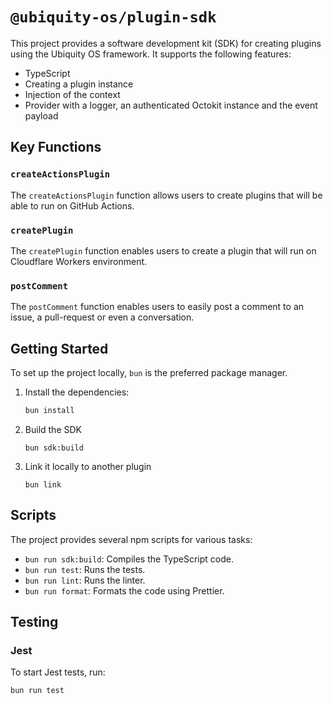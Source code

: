 # `@ubiquity-os/plugin-sdk`

This project provides a software development kit (SDK) for creating plugins using the Ubiquity OS framework. It supports the following features:

- TypeScript
- Creating a plugin instance
- Injection of the context
- Provider with a logger, an authenticated Octokit instance and the event payload

## Key Functions

### `createActionsPlugin`

The `createActionsPlugin` function allows users to create plugins that will be able to run on GitHub Actions.

### `createPlugin`

The `createPlugin` function enables users to create a plugin that will run on Cloudflare Workers environment.

### `postComment`

The `postComment` function enables users to easily post a comment to an issue, a pull-request or even a conversation.

## Getting Started

To set up the project locally, `bun` is the preferred package manager.

1. Install the dependencies:
   ```sh
   bun install
   ```

2. Build the SDK
   ```
   bun sdk:build
   ```
3. Link it locally to another plugin
    ```
    bun link
    ```

## Scripts

The project provides several npm scripts for various tasks:

- `bun run sdk:build`: Compiles the TypeScript code.
- `bun run test`: Runs the tests.
- `bun run lint`: Runs the linter.
- `bun run format`: Formats the code using Prettier.

## Testing

### Jest

To start Jest tests, run:

```sh
bun run test
```
